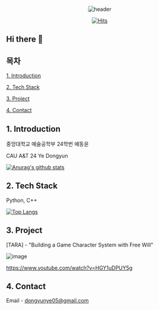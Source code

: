 <div align=center>

![header](https://capsule-render.vercel.app/api?type=venom&color=auto&height=300&section=header&text=WELCOME!&fontSize=90)

[![Hits](https://hits.seeyoufarm.com/api/count/incr/badge.svg?url=https%3A%2F%2Fgithub.com%2FOSS-dongyun&count_bg=%2379C83D&title_bg=%23555555&icon=&icon_color=%23E7E7E7&title=hits&edge_flat=false)](https://hits.seeyoufarm.com)

</div>

## Hi there 👋

## 목차
[1. Introduction](#1-Introduction)

[2. Tech Stack](#2-Tech-Stack)

[3. Project](#3-Project)

[4. Contact](#4-Contact)

## 1. Introduction
중앙대학교 예술공학부 24학번 예동윤

CAU A&T 24 Ye Dongyun

[![Anurag's github stats](https://github-readme-stats.vercel.app/api?username=OSS-dongyun)](https://github.com/anuraghazra/github-readme-stats)

## 2. Tech Stack
Python, C++

[![Top Langs](https://github-readme-stats.vercel.app/api/top-langs/?username=OSS-dongyun&layout=compact)](https://github.com/OSS-dongyun/github-readme-stats)

## 3. Project
[TARA] - "Building a Game Character System with Free Will"

![image](https://github.com/user-attachments/assets/8cb4e9e9-a817-4945-b6e6-6067a97bd481)

https://www.youtube.com/watch?v=HGY1uDPUY5g

## 4. Contact

Email - dongyunye05@gmail.com

<!--
**OSS-dongyun/OSS-dongyun** is a ✨ _special_ ✨ repository because its `README.md` (this file) appears on your GitHub profile.

Here are some ideas to get you started:

- 🔭 I’m currently working on ...
- 🌱 I’m currently learning ...
- 👯 I’m looking to collaborate on ...
- 🤔 I’m looking for help with ...
- 💬 Ask me about ...
- 📫 How to reach me: ...
- 😄 Pronouns: ...
- ⚡ Fun fact: ...
-->





